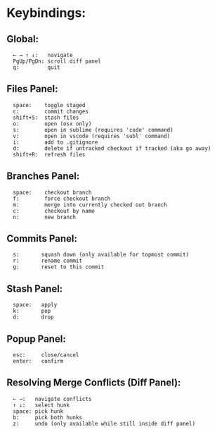 # Keybindings:

## Global:

      ← → ↑ ↓:   navigate
      PgUp/PgDn: scroll diff panel
      q:         quit

## Files Panel:

      space:    toggle staged
      c:        commit changes
      shift+S:  stash files
      o:        open (osx only)
      s:        open in sublime (requires 'code' command)
      v:        open in vscode (requires 'subl' command)
      i:        add to .gitignore
      d:        delete if untracked checkout if tracked (aka go away)
      shift+R:  refresh files

## Branches Panel:

      space:    checkout branch
      f:        force checkout branch
      m:        merge into currently checked out branch
      c:        checkout by name
      n:        new branch

## Commits Panel:

      s:       squash down (only available for topmost commit)
      r:       rename commit
      g:       reset to this commit

## Stash Panel:

      space:   apply
      k:       pop
      d:       drop

## Popup Panel:

      esc:     close/cancel
      enter:   confirm

## Resolving Merge Conflicts (Diff Panel):

      ← →:   navigate conflicts
      ↑ ↓:   select hunk
      space: pick hunk
      b:     pick both hunks
      z:     undo (only available while still inside diff panel)
